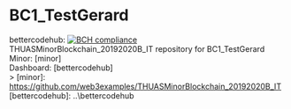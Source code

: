 # BC1_TestGerard 
bettercodehub: [![BCH compliance](https://bettercodehub.com/edge/badge/web3assignments/BC1_TestGerard?branch=master)](https://bettercodehub.com/) 
<br> 
THUASMinorBlockchain_20192020B_IT repository for BC1_TestGerard 
<br> 
Minor: [minor] 
<br> 
Dashboard: [bettercodehub] 
<br> 
\> 
[minor]: https://github.com/web3examples/THUASMinorBlockchain_20192020B_IT
[bettercodehub]: ..\bettercodehub
